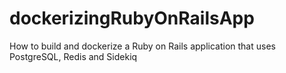 # dockerizingRubyOnRailsApp
How to build and dockerize a Ruby on Rails application that uses PostgreSQL, Redis and Sidekiq
